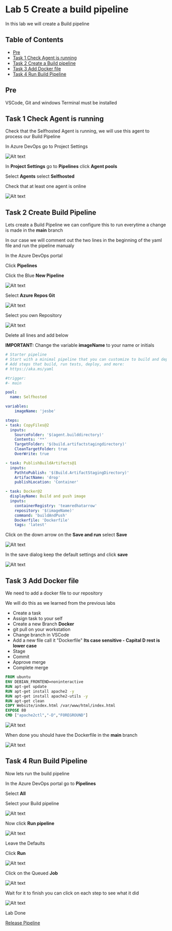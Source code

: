 # Lab 5 Create a build pipeline

In this lab we will create a Build pipeline

## Table of Contents

- [Pre](#pre)
- [Task 1 Check Agent is running](#task-1-check-agent-is-running)
- [Task 2 Create a Build pipeline](#task-2-create-a-build-pipeline)
- [Task 3 Add Docker file](#task-3-add-docker-file)
- [Task 4 Run Build Pipeline](#task-3-run-build-pipeline)

## Pre

VSCode, Git and windows Terminal must be installed

## Task 1 Check Agent is running

Check that the Selfhosted Agent is running, we will use this agent to process our Build Pipeline

In Azure DevOps go to Project Settings

![Alt text](pics/001_project_settings.png?raw=true "project settings")

In **Project Settings** go to **Pipelines** click **Agent pools**

Select **Agents** select **Selfhosted**

Check that at least one agent is online

![Alt text](pics/002_agent_online.png?raw=true "agent online")

## Task 2 Create Build Pipeline

Lets create a Build Pipeline we can configure this to run everytime a change is made in the **main** branch

In our case we will comment out the two lines in the beginning of the yaml file and run the pipeline manualy

In the Azure DevOps portal

Click **Pipelines**

Click the Blue **New Pipeline**

![Alt text](pics/003_new_pipeline.png?raw=true "new pipeline")

Select **Azure Repos Git**

![Alt text](pics/004_select_azure_repo_git.png?raw=true "Azure Repos Git")

Select you own Repository

![Alt text](pics/005_select_repo.png?raw=true "Select Repo")

Delete all lines and add below

**IMPORTANT:** Change the variable **imageName** to your name or initials

```yaml
# Starter pipeline
# Start with a minimal pipeline that you can customize to build and deploy your code.
# Add steps that build, run tests, deploy, and more:
# https://aka.ms/yaml

#trigger:
#- main

pool:
  name: Selfhosted

variables:
    imageName: 'jesbe'

steps:
- task: CopyFiles@2
  inputs:
    SourceFolder: '$(agent.builddirectory)'
    Contents: '**'
    TargetFolder: '$(build.artifactstagingdirectory)'
    CleanTargetFolder: true
    OverWrite: true

- task: PublishBuildArtifacts@1
  inputs:
    PathtoPublish: '$(Build.ArtifactStagingDirectory)'
    ArtifactName: 'drop'
    publishLocation: 'Container'

- task: Docker@2
  displayName: Build and push image
  inputs:
    containerRegistry: 'teamredhatarrow'
    repository: '$(imageName)'
    command: 'buildAndPush'
    Dockerfile: 'Dockerfile'
    tags: 'latest'
```

Click on the down arrow on the **Save and run** select **Save**

![Alt text](pics/006_add_yaml.png?raw=true "add yaml")

In the save dialog keep the default settings and click **save**

![Alt text](pics/007_commit_pipeline.png?raw=true "commit pipeline")

## Task 3 Add Docker file

We need to add a docker file to our repository

We will do this as we learned from the previous labs

- Create a task
- Assign task to your self
- Create a new Branch **Docker**
- git pull on your workstation
- Change branch in VSCode
- Add a new file call it "Dockerfile" **Its case sensitive - Capital D rest is lower case**
- Stage
- Commit
- Approve merge
- Complete merge

```Dockerfile
FROM ubuntu
ENV DEBIAN_FRONTEND=noninteractive
RUN apt-get update
RUN apt-get install apache2 -y
RUN apt-get install apache2-utils -y
RUN apt-get clean
COPY Website/index.html /var/www/html/index.html
EXPOSE 80
CMD ["apache2ctl","-D","FOREGROUND"]
```

![Alt text](pics/003_vscode_dockerfile.png?raw=true "vscode dockerfile")

When done you should have the Dockerfile in the **main** branch

![Alt text](pics/004_main_branch_dockerfile.png?raw=true "vscode dockerfile")

## Task 4 Run Build Pipeline

Now lets run the build pipeline

In the Azure DevOps portal go to **Pipelines**

Select **All**

Select your Build pipeline

![Alt text](pics/005_select_pipeline.png?raw=true "select pipeline")

Now click **Run pipeline**

![Alt text](pics/006_run_pipeline.png?raw=true "run pipeline")

Leave the Defaults

Click **Run**

![Alt text](pics/007_run_pipeline2.png?raw=true "run pipeline")

Click on the Queued **Job**

![Alt text](pics/008_running_pipeline1.png?raw=true "running pipeline")

Wait for it to finish you can click on each step to see what it did

![Alt text](pics/009_running_pipeline_done.png?raw=true "running pipeline done")

Lab Done

[Release Pipeline](../lab06/lab6.md)
